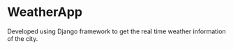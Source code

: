 # WeatherApp

Developed using Django framework to get the real time weather information of the city.
